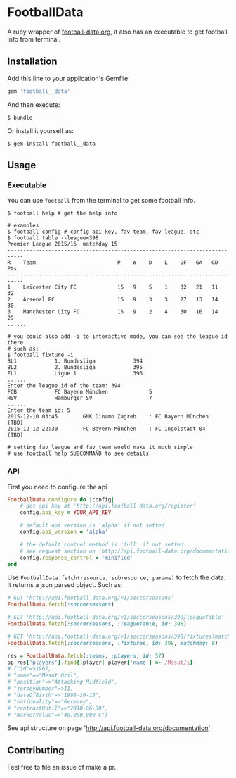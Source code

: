 # FootballData

A ruby wrapper of [football-data.org](http://api.football-data.org/index),
it also has an executable to get football info from terminal.

## Installation

Add this line to your application's Gemfile:

```ruby
gem 'football__data'
```

And then execute:

    $ bundle

Or install it yourself as:

    $ gem install football__data

## Usage

### Executable

You can use `football` from the terminal to get some football info.

```
$ football help # get the help info

# examples
$ football config # config api key, fav team, fav league, etc
$ football table --league=398
Premier League 2015/16  matchday 15
---------------------------------------------------------------------------
R    Team                          P    W    D    L    GF   GA   GD   Pts
---------------------------------------------------------------------------
1    Leicester City FC             15   9    5    1    32   21   11   32
2    Arsenal FC                    15   9    3    3    27   13   14   30
3    Manchester City FC            15   9    2    4    30   16   14   29
......

# you could also add -i to interactive mode, you can see the league id there
# such as:
$ football fixture -i
BL1            1. Bundesliga            394
BL2            2. Bundesliga            395
FL1            Ligue 1                  396
......
Enter the league id of the team: 394
FCB            FC Bayern München             5
HSV            Hamburger SV                  7
......
Enter the team id: 5
2015-12-10 03:45        GNK Dinamo Zagreb    : FC Bayern München   (TBD)
2015-12-12 22:30        FC Bayern München    : FC Ingolstadt 04    (TBD)

# setting fav_league and fav_team would make it much simple
# use football help SUBCOMMAND to see details
```

### API

First you need to configure the api

```ruby
FootballData.configure do |config|
    # get api key at 'http://api.football-data.org/register'
    config.api_key = YOUR_API_KEY

    # default api version is 'alpha' if not setted
    config.api_version = 'alpha'

    # the default control method is 'full' if not setted
    # see request section on 'http://api.football-data.org/documentation'
    config.response_control = 'minified'
end
```

Use `FootballData.fetch(resource, subresource, params)` to fetch the data.
It returns a json parsed object. Such as:

```ruby
# GET 'http://api.football-data.org/v1/soccerseasons'
FootballData.fetch(:soccerseasons)

# GET 'http://api.football-data.org/v1/soccerseasons/398/leagueTable'
FootballData.fetch(:soccerseasons, :leagueTable, id: 398)

# GET 'http://api.football-data.org/v1/soccerseasons/398/fixtures?matchday=8'
FootballData.fetch(:soccerseasons, :fixtures, id: 398, matchday: 8)

res = FootballData.fetch(:teams, :players, id: 57)
pp res['players'].find{|player| player['name'] =~ /Mesut/i}
# {"id"=>1967,
# "name"=>"Mesut Özil",
# "position"=>"Attacking Midfield",
# "jerseyNumber"=>11,
# "dateOfBirth"=>"1988-10-15",
# "nationality"=>"Germany",
# "contractUntil"=>"2018-06-30",
# "marketValue"=>"40,000,000 €"}
```

See api structure on page 'http://api.football-data.org/documentation'


## Contributing

Feel free to file an issue of make a pr.

